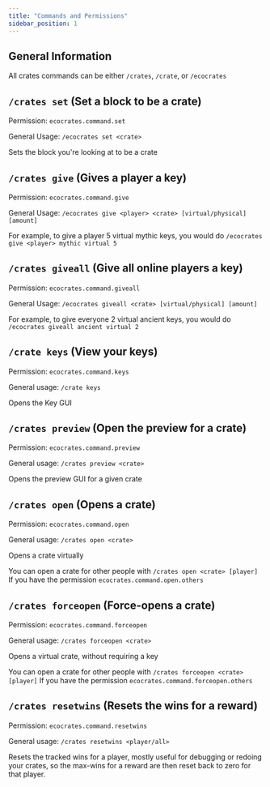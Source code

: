 ```yaml
---
title: "Commands and Permissions"
sidebar_position: 1
---
```


## General Information
All crates commands can be either `/crates`, `/crate`, or `/ecocrates`

## `/crates set` (Set a block to be a crate)
Permission: `ecocrates.command.set`

General Usage: `/ecocrates set <crate>`

Sets the block you're looking at to be a crate

## `/crates give` (Gives a player a key)
Permission: `ecocrates.command.give`

General Usage: `/ecocrates give <player> <crate> [virtual/physical] [amount]`

For example, to give a player 5 virtual mythic keys, you would do `/ecocrates give <player> mythic virtual 5`

## `/crates giveall` (Give all online players a key)

Permission: `ecocrates.command.giveall`

General Usage: `/ecocrates giveall <crate> [virtual/physical] [amount]`

For example, to give everyone 2 virtual ancient keys, you would do `/ecocrates giveall ancient virtual 2`

## `/crate keys` (View your keys)
Permission: `ecocrates.command.keys`

General usage: `/crate keys`

Opens the Key GUI

## `/crates preview` (Open the preview for a crate)
Permission: `ecocrates.command.preview`

General usage: `/crates preview <crate>`

Opens the preview GUI for a given crate

## `/crates open` (Opens a crate)
Permission: `ecocrates.command.open`

General usage: `/crates open <crate>`

Opens a crate virtually

You can open a crate for other people with `/crates open <crate> [player]` If you have the permission `ecocrates.command.open.others`

## `/crates forceopen` (Force-opens a crate)
Permission: `ecocrates.command.forceopen`

General usage: `/crates forceopen <crate>`

Opens a virtual crate, without requiring a key

You can open a crate for other people with `/crates forceopen <crate> [player]` If you have the permission `ecocrates.command.forceopen.others`

## `/crates resetwins` (Resets the wins for a reward)
Permission: `ecocrates.command.resetwins`

General usage: `/crates resetwins <player/all>`

Resets the tracked wins for a player, mostly useful for debugging or redoing your crates, so the max-wins for a reward are then reset back to zero for that player.